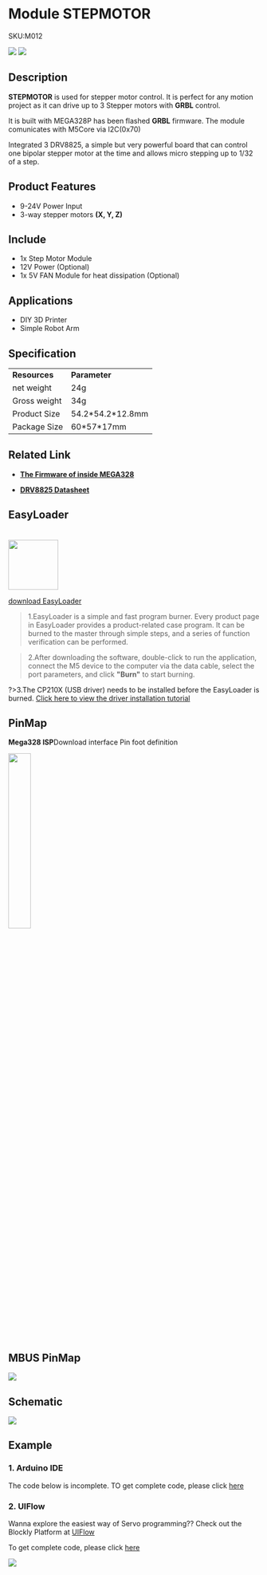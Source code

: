 # Module STEPMOTOR

<el-tag effect="plain">SKU:M012</el-tag>

<div class="product_pic"><img src="assets/img/product_pics/module/module_stepmotor_01.webp"> <img src="assets/img/product_pics/module/module_stepmotor_02.webp"></div>

<!-- <img src="assets/img/product_pics/module/module_stepmotor_04.webp" width="30%" height="30%"> -->

## Description

**STEPMOTOR** is used for stepper motor control. It is perfect for any motion project as it can drive up to 3 Stepper motors with **GRBL** control.

It is built with MEGA328P has been flashed **GRBL** firmware. The module comunicates with M5Core via I2C(0x70)

Integrated 3 DRV8825, a simple but very powerful board that can control one bipolar stepper motor at the time and allows micro stepping up to 1/32 of a step.

## Product Features

-  9-24V Power Input
-  3-way stepper motors **(X, Y, Z)**


## Include

-  1x Step Motor Module
-  12V Power (Optional)
-  1x 5V FAN Module for heat dissipation (Optional)

## Applications

-  DIY 3D Printer
-  Simple Robot Arm

## Specification

<table>
   <tr style="font-weight:bold">
      <td>Resources</td>
      <td>Parameter</td>
   </tr>
   <tr> 
      <td>net weight</td>
      <td>24g</td>
   </tr>
   <tr>
      <td>Gross weight</td>
      <td>34g</td>
   </tr>
   <tr>
      <td>Product Size</td>
      <td>54.2*54.2*12.8mm</td>
   </tr>
   <tr>
      <td>Package Size</td>
      <td>60*57*17mm</td>
   </tr>
 </table>

## Related Link

- **[The Firmware of inside MEGA328](https://github.com/m5stack/stepmotor_module/tree/master/Firmware%20for%20stepmotor%20module/GRBL-Arduino-Library)**

- **[DRV8825 Datasheet](https://m5stack.oss-cn-shenzhen.aliyuncs.com/resource/docs/datasheet/module/DRV8825_en.pdf)**

## EasyLoader

<img src="https://m5stack.oss-cn-shenzhen.aliyuncs.com/image/EasyLoader_logo.webp" width="100px" style="margin-top:20px">

<a href="https://m5stack.oss-cn-shenzhen.aliyuncs.com/EasyLoader/Module/EasyLoader_STEPMOTOR.exe"><el-button type="primary">download EasyLoader</el-button></a>

>1.EasyLoader is a simple and fast program burner. Every product page in EasyLoader provides a product-related case program. It can be burned to the master through simple steps, and a series of function verification can be performed.

>2.After downloading the software, double-click to run the application, connect the M5 device to the computer via the data cable, select the port parameters, and click **"Burn"** to start burning.

?>3.The CP210X (USB driver) needs to be installed before the EasyLoader is burned. [Click here to view the driver installation tutorial](en/related_documents/M5Burner#install-usb-driver)

## PinMap

**Mega328 ISP**Download interface Pin foot definition

<img src="assets\img\product_pics\app\mega328_isp.webp" width="30%" height="30%">

## MBUS PinMap

<img src="assets\img\product_pics\module\module_bus.webp"/>

## Schematic

<img src="assets/img/product_pics/module/stepmotor_sch.webp">

## Example

### 1. Arduino IDE

The code below is incomplete. TO get complete code, please click [here](https://github.com/m5stack/M5Stack/tree/master/examples/Modules/STEPMOTOR)

### 2. UIFlow

Wanna explore the easiest way of Servo programming?? Check out the Blockly Platform at [UIFlow](flow.m5stack.com)

To get complete code, please click [here](https://github.com/m5stack/M5-ProductExampleCodes/blob/master/Module/STEPMOTOR/UIFlow)

<img src="assets/img/product_pics/module/module_example/STEPMOTOR/example_module_stepmotor_01.webp">

<script>

   var purchase_link = 'https://m5stack.com/collections/m5-module/products/step-motor-module-adapter-fan-module';

   anchor_search(purchase_link);
   scrollFunc();

</script>